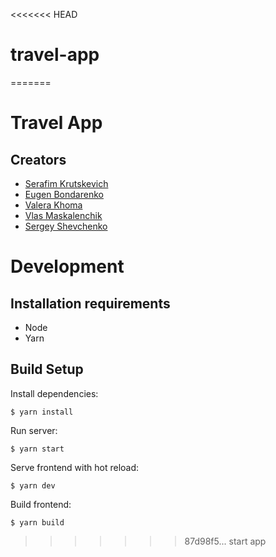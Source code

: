 <<<<<<< HEAD
# travel-app
=======
# Travel App

## Creators
* [Serafim Krutskevich](https://github.com/harddownloader/)
* [Eugen Bondarenko](https://github.com/evgeshabond)
* [Valera Khoma](https://github.com/Bergamolt)
* [Vlas Maskalenchik](https://github.com/Exooo1)
* [Sergey Shevchenko](https://github.com/SerhiiShevchenkoOo)

# Development
## Installation requirements
* Node
* Yarn

## Build Setup

Install dependencies:
```
$ yarn install
```

Run server:
```
$ yarn start
```

Serve frontend with hot reload:
```
$ yarn dev
```

Build frontend:
```
$ yarn build
```

>>>>>>> 87d98f5... start app
